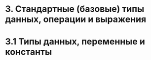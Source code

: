 # 3. Стандартные (базовые) типы данных, операции и выражения

# 3.1 Типы данных, переменные и константы


